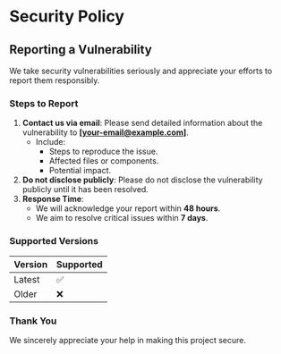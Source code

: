 # Security Policy

## Reporting a Vulnerability

We take security vulnerabilities seriously and appreciate your efforts to report them responsibly.

### Steps to Report
1. **Contact us via email**: Please send detailed information about the vulnerability to **[your-email@example.com]**.
   - Include:
     - Steps to reproduce the issue.
     - Affected files or components.
     - Potential impact.
2. **Do not disclose publicly**: Please do not disclose the vulnerability publicly until it has been resolved.
3. **Response Time**:
   - We will acknowledge your report within **48 hours**.
   - We aim to resolve critical issues within **7 days**.

### Supported Versions
| Version  | Supported          |
|----------|--------------------|
| Latest   | ✅                |
| Older    | ❌                |

### Thank You
We sincerely appreciate your help in making this project secure.

